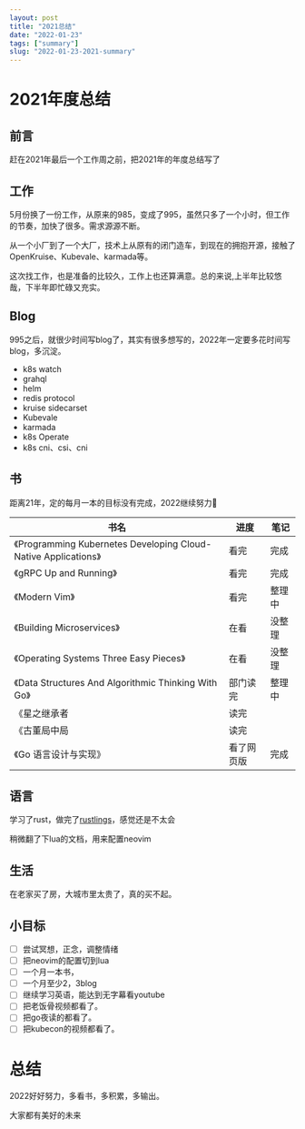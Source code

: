 ```yaml
---
layout: post
title: "2021总结"
date: "2022-01-23"
tags: ["summary"]
slug: "2022-01-23-2021-summary"
---
```


# 2021年度总结

## 前言

赶在2021年最后一个工作周之前，把2021年的年度总结写了


## 工作

5月份换了一份工作，从原来的985，变成了995，虽然只多了一个小时，但工作的节奏，加快了很多。需求源源不断。

从一个小厂到了一个大厂，技术上从原有的闭门造车，到现在的拥抱开源，接触了OpenKruise、Kubevale、karmada等。

这次找工作，也是准备的比较久，工作上也还算满意。总的来说,上半年比较悠哉，下半年即忙碌又充实。


## Blog

995之后，就很少时间写blog了，其实有很多想写的，2022年一定要多花时间写blog，多沉淀。

- k8s watch 
- grahql
- helm
- redis protocol
- kruise sidecarset 
- Kubevale
- karmada 
- k8s Operate
- k8s cni、csi、cni


## 书

距离21年，定的每月一本的目标没有完成，2022继续努力💪

|书名|进度|笔记|
|--|--|--|
|《Programming Kubernetes Developing Cloud-Native Applications》|看完|完成|
|《gRPC Up and Running》 |看完|完成|
|《Modern Vim》|看完|整理中|
|《Building Microservices》|在看|没整理|
|《Operating Systems Three Easy Pieces》|在看|没整理|
|《Data Structures And Algorithmic Thinking With Go》 |部门读完|整理中|
|《星之继承者|读完||
|《古董局中局|读完||
|《Go 语言设计与实现》|看了网页版|完成|


## 语言

学习了rust，做完了[rustlings](https://github.com/rust-lang/rustlings)，感觉还是不太会

稍微翻了下lua的文档，用来配置neovim


## 生活

在老家买了房，大城市里太贵了，真的买不起。


## 小目标

- [ ] 尝试冥想，正念，调整情绪
- [ ] 把neovim的配置切到lua
- [ ] 一个月一本书，
- [ ] 一个月至少2，3blog
- [ ] 继续学习英语，能达到无字幕看youtube
- [ ] 把老饭骨视频都看了。
- [ ] 把go夜读的都看了。
- [ ] 把kubecon的视频都看了。

# 总结
2022好好努力，多看书，多积累，多输出。

大家都有美好的未来
